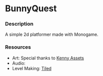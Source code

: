 # BunnyQuest

### Description
A simple 2d platformer made with Monogame.


### Resources
- Art: Special thanks to [Kenny Assets](https://kenney.nl/assets/pixel-line-platformer)
- Audio: 
- Level Making: [Tiled](https://thorbjorn.itch.io/tiled)